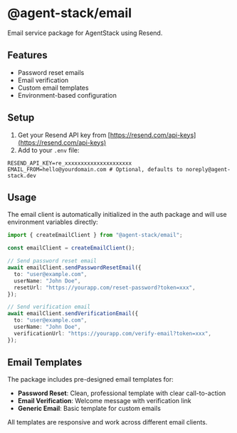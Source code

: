 # @agent-stack/email

Email service package for AgentStack using Resend.

## Features

- Password reset emails
- Email verification
- Custom email templates
- Environment-based configuration

## Setup

1. Get your Resend API key from [https://resend.com/api-keys](https://resend.com/api-keys)
2. Add to your `.env` file:

```env
RESEND_API_KEY=re_xxxxxxxxxxxxxxxxxxxxx
EMAIL_FROM=hello@yourdomain.com # Optional, defaults to noreply@agent-stack.dev
```

## Usage

The email client is automatically initialized in the auth package and will use environment variables directly:

```typescript
import { createEmailClient } from "@agent-stack/email";

const emailClient = createEmailClient();

// Send password reset email
await emailClient.sendPasswordResetEmail({
  to: "user@example.com",
  userName: "John Doe",
  resetUrl: "https://yourapp.com/reset-password?token=xxx",
});

// Send verification email
await emailClient.sendVerificationEmail({
  to: "user@example.com",
  userName: "John Doe",
  verificationUrl: "https://yourapp.com/verify-email?token=xxx",
});
```

## Email Templates

The package includes pre-designed email templates for:

- **Password Reset**: Clean, professional template with clear call-to-action
- **Email Verification**: Welcome message with verification link
- **Generic Email**: Basic template for custom emails

All templates are responsive and work across different email clients.
